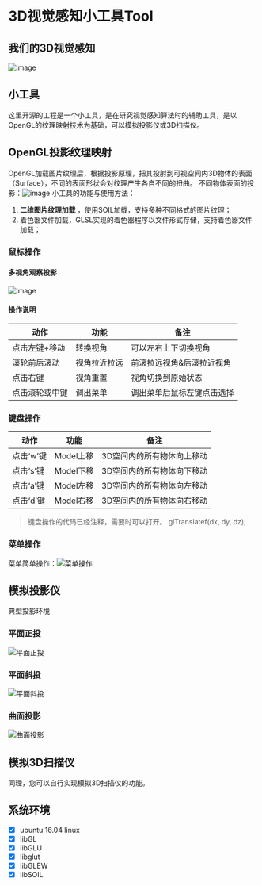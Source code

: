 # 3D视觉感知小工具Tool

## 我们的3D视觉感知
![image](https://raw.githubusercontent.com/hjwang1/openglProjTexMap/master/img/2056985607.jpg)


## 小工具
这里开源的工程是一个小工具，是在研究视觉感知算法时的辅助工具，是以OpenGL的纹理映射技术为基础，可以模拟投影仪或3D扫描仪。

## OpenGL投影纹理映射

OpenGL加载图片纹理后，根据投影原理，把其投射到可视空间内3D物体的表面（Surface），不同的表面形状会对纹理产生各自不同的扭曲。
不同物体表面的投影：![image](https://raw.githubusercontent.com/hjwang1/openglProjTexMap/master/img/326238085.jpg)
小工具的功能与使用方法：

 1. **二维图片纹理加载** ，使用SOIL加载，支持多种不同格式的图片纹理；
 2. 着色器文件加载，GLSL实现的着色器程序以文件形式存储，支持着色器文件加载；
### 鼠标操作
#### 多视角观察投影
![image](https://raw.githubusercontent.com/hjwang1/openglProjTexMap/master/img/1189853088.jpg)
#### 操作说明
 |    动作   |功能                          |备注                         
|----------------|-------------------------------|-----------------------------|
|点击左键+移动|转换视角            |可以左右上下切换视角          |
|滚轮前后滚动          |视角拉近拉远            |前滚拉远视角&后滚拉近视角           |
|点击右键          |视角重置            |视角切换到原始状态           |
|点击滚轮或中键          |调出菜单|调出菜单后鼠标左键点击选择|

### 键盘操作
 |    动作   |功能                          |备注                         
|----------------|-------------------------------|-----------------------------|
|点击‘w’键|Model上移            |3D空间内的所有物体向上移动          |
|点击‘s’键|Model下移            |3D空间内的所有物体向下移动          |
|点击‘a’键|Model左移            |3D空间内的所有物体向左移动          |
|点击‘d’键|Model右移            |3D空间内的所有物体向右移动          |
> 键盘操作的代码已经注释，需要时可以打开。
> glTranslatef(dx, dy, dz);
### 菜单操作
菜单简单操作：![菜单操作](https://raw.githubusercontent.com/hjwang1/openglProjTexMap/master/img/777228779.jpg)

## 模拟投影仪
典型投影环境
### 平面正投
![平面正投](https://raw.githubusercontent.com/hjwang1/openglProjTexMap/master/img/334946071.jpg)
### 平面斜投
![平面斜投](https://raw.githubusercontent.com/hjwang1/openglProjTexMap/master/img/301850103.jpg)
### 曲面投影
![曲面投影](https://raw.githubusercontent.com/hjwang1/openglProjTexMap/master/img/487757520.jpg)


## 模拟3D扫描仪
同理，您可以自行实现模拟3D扫描仪的功能。

## 系统环境
- [x] ubuntu 16.04 linux
- [x] libGL
- [x] libGLU
- [x] libglut
- [x] libGLEW
- [x] libSOIL
